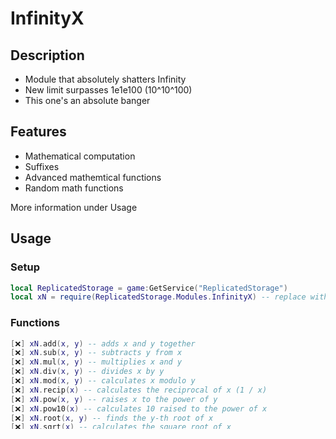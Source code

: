 # InfinityX
## Description
- Module that absolutely shatters Infinity
- New limit surpasses 1e1e100 (10^10^100)
- This one's an absolute banger
  
## Features
- Mathematical computation
- Suffixes
- Advanced mathemtical functions
- Random math functions
<p>More information under Usage</p>

  
## Usage
### Setup

```Lua
local ReplicatedStorage = game:GetService("ReplicatedStorage")
local xN = require(ReplicatedStorage.Modules.InfinityX) -- replace with your path
```
### Functions
```Lua
[❌] xN.add(x, y) -- adds x and y together
[❌] xN.sub(x, y) -- subtracts y from x
[❌] xN.mul(x, y) -- multiplies x and y
[❌] xN.div(x, y) -- divides x by y
[❌] xN.mod(x, y) -- calculates x modulo y
[❌] xN.recip(x) -- calculates the reciprocal of x (1 / x)
[❌] xN.pow(x, y) -- raises x to the power of y
[❌] xN.pow10(x) -- calculates 10 raised to the power of x
[❌] xN.root(x, y) -- finds the y-th root of x
[❌] xN.sqrt(x) -- calculates the square root of x
[❌] xN.cbrt(x) -- calculates the cube root of x
[❌] xN.exp(x) -- calculates e raised to the power of x
[❌] xN.log(x, base) -- calculates the logarithm of x with the given base
[❌] xN.ln(x) -- calculates the natural logarithm (base e) of x
[❌] xN.log10(x) -- calculates the base-10 logarithm of x
[❌] xN.rand(x, y) -- generates a random number between x and y
[✔️] xN.randPrime(x, y) -- generates a random prime number between x and y
[❌] xN.floor(x) -- rounds x down to the nearest integer
[❌] xN.ceil(x) -- rounds x up to the nearest integer
[✔️] xN.round(x, decimals) -- rounds x to the specified number of decimal places
[❌] xN.trunc(x, decimals) -- truncates x to the specified number of decimal places
[❌] xN.abs(x) -- calculates the absolute value of x
[❌] xN.neg(x) -- returns the negation of x
[❌] xN.isOdd(x) -- checks if x is an odd number
[❌] xN.isEven(x) -- checks if x is an even number
[✔️] xN.isPrime(x) -- checks if x is an even number
[✔️] xN.hypot(x, y) -- calculates the hypotenuse of x and y (sqrt(x^2 + y^2))
[❌] xN.sum(values) -- calculates the sum of a list of numbers
[❌] xN.product(values) -- calculates the product of a list of numbers
[✔️] xN.fact(x) -- calculates the factorial of x
[✔️] xN.nCr(n, r) -- calculates combinations (n choose r)
[✔️] xN.nPr(n, r) -- calculates permutations (n permute r)
[❌] xN.mode(values) -- finds the most frequent value(s) in a dataset
[❌] xN.le(x, y) -- checks if x is less than y
[❌] xN.me(x, y) -- checks if x is more than y
[❌] xN.leeq(x, y) -- checks if x is less than or equal to y
[❌] xN.meeq(x, y) -- checks if x is more than or equal to y
[❌] xN.gamma(x) -- calculates the gamma function of x
[❌] xN.gcd(x, y) -- calculates the greatest common divisor of x and y
[❌] xN.lcm(x, y) -- calculates the least common multiple of x and y
[❌] xN.format(x) -- formats x for display with commas or scientific notation
[✔️] xN.lambertW(x) -- calculates the Lambert W function of x
[✔️] xN.code(values, factor) -- codes all values in a list by a factor
[✔️] xN.decode(values, factor) -- decodes all values in a list by a factor
[✔️] xN.midpoint_num(x, y) -- calculate the midpoint between two numbers
[❌] xN.sec(deg) -- 1/cos(x)
[❌] xN.csc(deg) -- 1/sin(x)
[❌] xN.cot(deg) -- 1/tan(x) OR cos(x)/sin(x)
```
All arithmetic functions will return their value in the form of `{x, y, z}`
<br>
All others/physics/ranged functions will return integers or booleans

<br>
<br>

**Stable release expected to come out July 2025**
